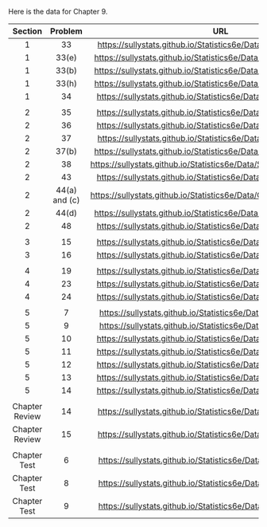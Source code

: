 Here is the data for Chapter 9. 

|Section|Problem|URL|
|:---:|:---:|:---:|
|1|33|<a>https://sullystats.github.io/Statistics6e/Data/Tornadoes_2017.csv</a><br/>|
|1|33(e)|<a>https://sullystats.github.io/Statistics6e/Data/Chapter9/9_1_33b.csv</a><br/>|
|1|33(b)|<a>https://sullystats.github.io/Statistics6e/Data/Chapter9/9_1_33b.csv</a><br/>|
|1|33(h)|<a>https://sullystats.github.io/Statistics6e/Data/Chapter9/9_1_33h.csv</a><br/>|
|1|34|<a>https://sullystats.github.io/Statistics6e/Data/Chapter9/9_1_34.csv</a><br/>|
| | |
|2|35|<a>https://sullystats.github.io/Statistics6e/Data/Chapter9/9_2_35.csv</a><br/>|
|2|36|<a>https://sullystats.github.io/Statistics6e/Data/Chapter9/9_2_36.csv</a><br/>|
|2|37|<a>https://sullystats.github.io/Statistics6e/Data/Tornadoes_2017.csv</a><br/>|
|2|37(b)|<a>https://sullystats.github.io/Statistics6e/Data/Chapter9/9_2_37b.csv</a><br/>|
|2|38|<a>https://sullystats.github.io/Statistics6e/Data/SullivanStatsSurveyII.csv</a><br/>
|2|43|<a>https://sullystats.github.io/Statistics6e/Data/Chapter9/9_2_43.csv</a><br/>|
|2|44(a) and (c)|<a>https://sullystats.github.io/Statistics6e/Data/Chapter9/9_2_44a_c.csv</a><br/>|
|2|44(d)|<a>https://sullystats.github.io/Statistics6e/Data/Chapter9/9_2_44d.csv</a><br/>|
|2|48|<a>https://sullystats.github.io/Statistics6e/Data/Chapter9/9_2_48.csv</a><br/>|
| | |
|3|15|<a>https://sullystats.github.io/Statistics6e/Data/Chapter9/9_3_15.csv</a><br/>|
|3|16|<a>https://sullystats.github.io/Statistics6e/Data/Chapter9/9_3_16.csv</a><br/>|
| | |
|4|19|<a>https://sullystats.github.io/Statistics6e/Data/Chapter9/9_4_19.csv</a><br/>|
|4|23|<a>https://sullystats.github.io/Statistics6e/Data/Chapter9/9_4_23.csv</a><br/>|
|4|24|<a>https://sullystats.github.io/Statistics6e/Data/Chapter9/9_4_24.csv</a><br/>|
| | |
|5|7|<a>https://sullystats.github.io/Statistics6e/Data/Chapter9/9_5_7.csv</a><br/>|
|5|9|<a>https://sullystats.github.io/Statistics6e/Data/Chapter9/9_5_9.csv</a><br/>|
|5|10|<a>https://sullystats.github.io/Statistics6e/Data/Chapter9/9_5_10.csv</a><br/>|
|5|11|<a>https://sullystats.github.io/Statistics6e/Data/Chapter9/9_5_11.csv</a><br/>|
|5|12|<a>https://sullystats.github.io/Statistics6e/Data/Chapter9/9_5_12.csv</a><br/>|
|5|13|<a>https://sullystats.github.io/Statistics6e/Data/Chapter9/9_5_13.csv</a><br/>|
|5|14|<a>https://sullystats.github.io/Statistics6e/Data/Chapter9/9_5_14.csv</a><br/>|
| | |
|Chapter Review|14|<a>https://sullystats.github.io/Statistics6e/Data/Chapter9/9_r_14.csv</a><br/>|
|Chapter Review|15|<a>https://sullystats.github.io/Statistics6e/Data/Chapter9/9_r_15.csv</a><br/>|
| | |
|Chapter Test|6|<a>https://sullystats.github.io/Statistics6e/Data/Chapter9/9_ct_6.csv</a><br/>|
|Chapter Test|8|<a>https://sullystats.github.io/Statistics6e/Data/Chapter9/9_ct_8.csv</a><br/>|
|Chapter Test|9|<a>https://sullystats.github.io/Statistics6e/Data/Chapter9/9_ct_9.csv</a><br/>|
